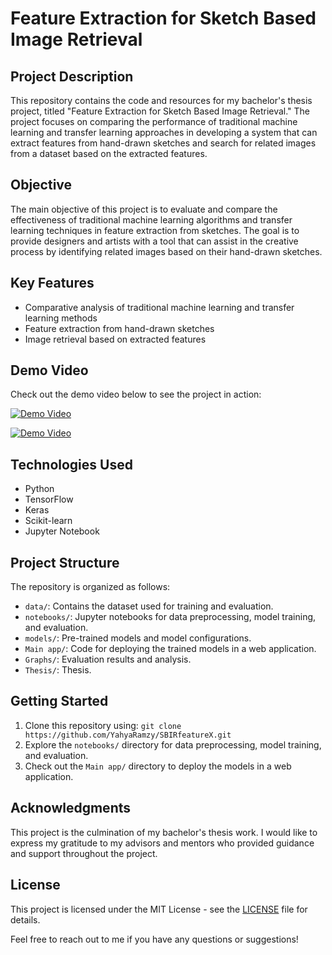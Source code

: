 # Feature Extraction for Sketch Based Image Retrieval

## Project Description

This repository contains the code and resources for my bachelor's thesis project, titled "Feature Extraction for Sketch Based Image Retrieval." The project focuses on comparing the performance of traditional machine learning and transfer learning approaches in developing a system that can extract features from hand-drawn sketches and search for related images from a dataset based on the extracted features.

## Objective

The main objective of this project is to evaluate and compare the effectiveness of traditional machine learning algorithms and transfer learning techniques in feature extraction from sketches. The goal is to provide designers and artists with a tool that can assist in the creative process by identifying related images based on their hand-drawn sketches.

## Key Features

- Comparative analysis of traditional machine learning and transfer learning methods
- Feature extraction from hand-drawn sketches
- Image retrieval based on extracted features



## Demo Video

Check out the demo video below to see the project in action:

[![Demo Video](https://img.youtube.com/vi/smrvvCMce6o/0.jpg)](https://www.youtube.com/watch?v=smrvvCMce6o)

[![Demo Video](https://img.youtube.com/vi/GqSGGHNZd5Y/0.jpg)](https://www.youtube.com/watch?v=GqSGGHNZd5Y)


## Technologies Used

- Python
- TensorFlow
- Keras
- Scikit-learn
- Jupyter Notebook

## Project Structure

The repository is organized as follows:

- `data/`: Contains the dataset used for training and evaluation.
- `notebooks/`: Jupyter notebooks for data preprocessing, model training, and evaluation.
- `models/`: Pre-trained models and model configurations.
- `Main app/`: Code for deploying the trained models in a web application.
- `Graphs/`: Evaluation results and analysis.
- `Thesis/`: Thesis.
## Getting Started

1. Clone this repository using: `git clone https://github.com/YahyaRamzy/SBIRfeatureX.git`
2. Explore the `notebooks/` directory for data preprocessing, model training, and evaluation.
3. Check out the `Main app/` directory to deploy the models in a web application.

## Acknowledgments

This project is the culmination of my bachelor's thesis work. I would like to express my gratitude to my advisors and mentors who provided guidance and support throughout the project.

## License

This project is licensed under the MIT License - see the [LICENSE](LICENSE) file for details.

Feel free to reach out to me if you have any questions or suggestions!

